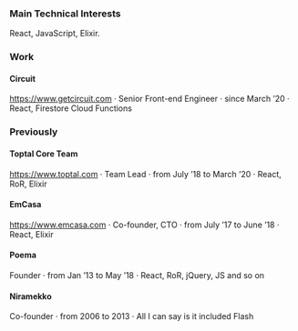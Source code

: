 ### Main Technical Interests

React, JavaScript, Elixir.

### Work

#### Circuit

https://www.getcircuit.com · Senior Front-end Engineer · since March ’20 · React, Firestore Cloud Functions

### Previously

#### Toptal Core Team

https://www.toptal.com · Team Lead · from July ’18 to March ’20 · React, RoR, Elixir

#### EmCasa

https://www.emcasa.com · Co-founder, CTO · from July ’17 to June ’18 · React, Elixir

#### Poema

Founder · from Jan ’13 to May ’18 · React, RoR, jQuery, JS and so on

#### Niramekko

Co-founder · from 2006 to 2013 · All I can say is it included Flash
